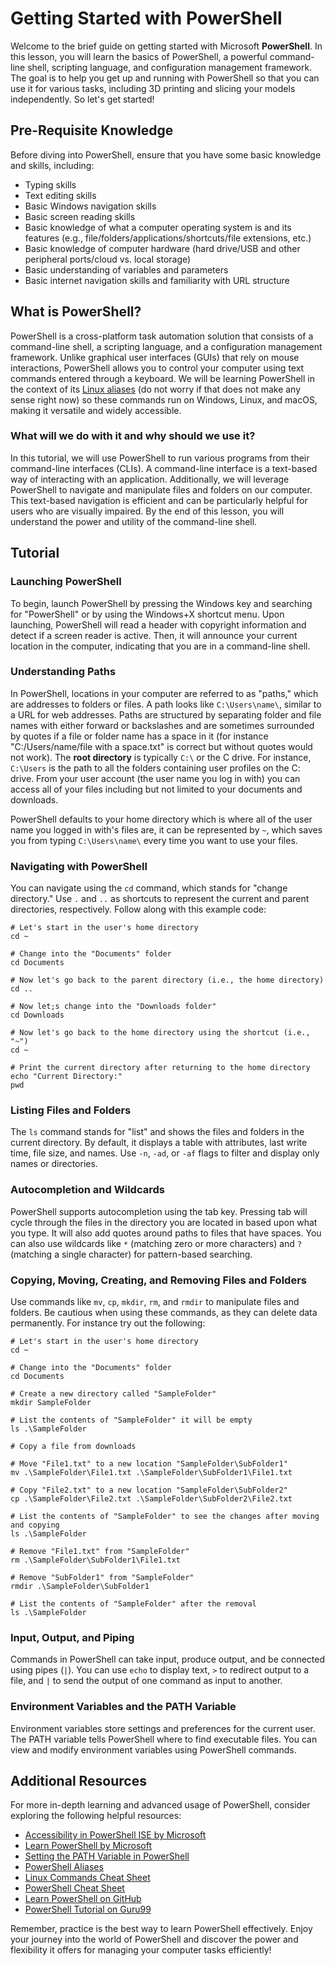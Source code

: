 # Getting Started with PowerShell

Welcome to the brief guide on getting started with Microsoft **PowerShell**. In this lesson, you will learn the basics of PowerShell, a powerful command-line shell, scripting language, and configuration management framework. The goal is to help you get up and running with PowerShell so that you can use it for various tasks, including 3D printing and slicing your models independently. So let's get started!

## Pre-Requisite Knowledge
Before diving into PowerShell, ensure that you have some basic knowledge and skills, including:

- Typing skills
- Text editing skills
- Basic Windows navigation skills
- Basic screen reading skills
- Basic knowledge of what a computer operating system is and its features (e.g., file/folders/applications/shortcuts/file extensions, etc.)
- Basic knowledge of computer hardware (hard drive/USB and other peripheral ports/cloud vs. local storage)
- Basic understanding of variables and parameters
- Basic internet navigation skills and familiarity with URL structure

## What is PowerShell?
PowerShell is a cross-platform task automation solution that consists of a command-line shell, a scripting language, and a configuration management framework. Unlike graphical user interfaces (GUIs) that rely on mouse interactions, PowerShell allows you to control your computer using text commands entered through a keyboard. We will be learning PowerShell in the context of its [Linux aliases](https://learn.microsoft.com/en-us/powershell/module/microsoft.powershell.core/about/about_aliases?view=powershell-7.3) (do not worry if that does not make any sense right now) so these commands run on Windows, Linux, and macOS, making it versatile and widely accessible.

### What will we do with it and why should we use it?
In this tutorial, we will use PowerShell to run various programs from their command-line interfaces (CLIs). A command-line interface is a text-based way of interacting with an application. Additionally, we will leverage PowerShell to navigate and manipulate files and folders on our computer. This text-based navigation is efficient and can be particularly helpful for users who are visually impaired. By the end of this lesson, you will understand the power and utility of the command-line shell.

## Tutorial

### Launching PowerShell
To begin, launch PowerShell by pressing the Windows key and searching for "PowerShell" or by using the Windows+X shortcut menu. Upon launching, PowerShell will read a header with copyright information and detect if a screen reader is active. Then, it will announce your current location in the computer, indicating that you are in a command-line shell.

### Understanding Paths
In PowerShell, locations in your computer are referred to as "paths," which are addresses to folders or files. A path looks like `C:\Users\name\`, similar to a URL for web addresses. Paths are structured by separating folder and file names with either forward or backslashes and are sometimes surrounded by quotes if a file or folder name has a space in it (for instance "C:/Users/name/file with a space.txt" is correct but without quotes would not work). The **root directory** is typically `C:\` or the C drive. For instance, `C:\Users` is the path to all the folders containing user profiles on the C: drive. From your user account (the user name you log in with) you can access all of your files including but not limited to your documents and downloads.

PowerShell defaults to your home directory which is where all of the user name you logged in with's files are, it can be represented by `~`, which saves you from typing `C:\Users\name\` every time you want to use your files.

### Navigating with PowerShell
You can navigate using the `cd` command, which stands for "change directory." Use `.` and `..` as shortcuts to represent the current and parent directories, respectively. Follow along with this example code:
```
# Let's start in the user's home directory
cd ~

# Change into the "Documents" folder
cd Documents

# Now let's go back to the parent directory (i.e., the home directory)
cd ..

# Now let;s change into the "Downloads folder"
cd Downloads

# Now let's go back to the home directory using the shortcut (i.e., "~")
cd ~

# Print the current directory after returning to the home directory
echo "Current Directory:"
pwd
```

### Listing Files and Folders
The `ls` command stands for "list" and shows the files and folders in the current directory. By default, it displays a table with attributes, last write time, file size, and names. Use `-n`, `-ad`, or `-af` flags to filter and display only names or directories.

### Autocompletion and Wildcards
PowerShell supports autocompletion using the tab key. Pressing tab will cycle through the files in the directory you are located in based upon what you type. It will also add quotes around paths to files that have spaces. You can also use wildcards like `*` (matching zero or more characters) and `?` (matching a single character) for pattern-based searching.

### Copying, Moving, Creating, and Removing Files and Folders
Use commands like `mv`, `cp`, `mkdir`, `rm`, and `rmdir` to manipulate files and folders. Be cautious when using these commands, as they can delete data permanently. For instance try out the following:
```
# Let's start in the user's home directory
cd ~

# Change into the "Documents" folder
cd Documents

# Create a new directory called "SampleFolder"
mkdir SampleFolder

# List the contents of "SampleFolder" it will be empty
ls .\SampleFolder

# Copy a file from downloads

# Move "File1.txt" to a new location "SampleFolder\SubFolder1"
mv .\SampleFolder\File1.txt .\SampleFolder\SubFolder1\File1.txt

# Copy "File2.txt" to a new location "SampleFolder\SubFolder2"
cp .\SampleFolder\File2.txt .\SampleFolder\SubFolder2\File2.txt

# List the contents of "SampleFolder" to see the changes after moving and copying
ls .\SampleFolder

# Remove "File1.txt" from "SampleFolder"
rm .\SampleFolder\SubFolder1\File1.txt

# Remove "SubFolder1" from "SampleFolder"
rmdir .\SampleFolder\SubFolder1

# List the contents of "SampleFolder" after the removal
ls .\SampleFolder
```

### Input, Output, and Piping
Commands in PowerShell can take input, produce output, and be connected using pipes (`|`). You can use `echo` to display text, `>` to redirect output to a file, and `|` to send the output of one command as input to another.

### Environment Variables and the PATH Variable
Environment variables store settings and preferences for the current user. The PATH variable tells PowerShell where to find executable files. You can view and modify environment variables using PowerShell commands.

## Additional Resources
For more in-depth learning and advanced usage of PowerShell, consider exploring the following helpful resources:

- [Accessibility in PowerShell ISE by Microsoft](https://learn.microsoft.com/en-us/powershell/scripting/windows-powershell/ise/accessibility-in-windows-powershell-ise?view=powershell-7.3)
- [Learn PowerShell by Microsoft](https://learn.microsoft.com/en-us/powershell/scripting/overview?view=powershell-7.3)
- [Setting the PATH Variable in PowerShell](https://poshcode.gitbook.io/powershell-faq/src/getting-started/environment-variables)
- [PowerShell Aliases](https://learn.microsoft.com/en-us/powershell/scripting/learn/shell/using-aliases?view=powershell-7.3)
- [Linux Commands Cheat Sheet](https://www.guru99.com/linux-commands-cheat-sheet.html)
- [PowerShell Cheat Sheet](https://www.theochem.ru.nl/~pwormer/teachmat/PS_cheat_sheet.html)
- [Learn PowerShell on GitHub](https://github.com/PowerShell/PowerShell/tree/master/docs/learning-powershell)
- [PowerShell Tutorial on Guru99](https://www.guru99.com/powershell-tutorial.html)

Remember, practice is the best way to learn PowerShell effectively. Enjoy your journey into the world of PowerShell and discover the power and flexibility it offers for managing your computer tasks efficiently!